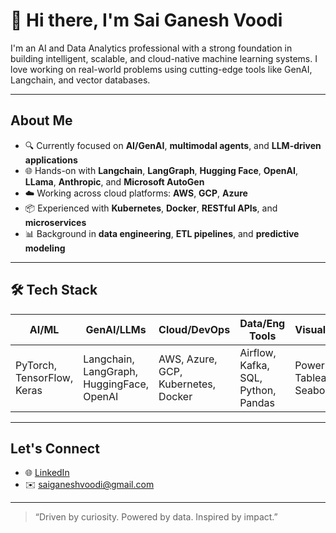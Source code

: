 # 👋 Hi there, I'm Sai Ganesh Voodi

I'm an AI and Data Analytics professional with a strong foundation in building intelligent, scalable, and cloud-native machine learning systems. I love working on real-world problems using cutting-edge tools like GenAI, Langchain, and vector databases.

---

## About Me

- 🔍 Currently focused on **AI/GenAI**, **multimodal agents**, and **LLM-driven applications**
- 🌐 Hands-on with **Langchain**, **LangGraph**, **Hugging Face**, **OpenAI**, **LLama**, **Anthropic**, and **Microsoft AutoGen**
- ☁️ Working across cloud platforms: **AWS**, **GCP**, **Azure**
- 📦 Experienced with **Kubernetes**, **Docker**, **RESTful APIs**, and **microservices**
- 📊 Background in **data engineering**, **ETL pipelines**, and **predictive modeling**

---

## 🛠️ Tech Stack

| AI/ML       | GenAI/LLMs                 | Cloud/DevOps        | Data/Eng Tools     | Visualization      |
|-------------|----------------------------|----------------------|---------------------|---------------------|
| PyTorch, TensorFlow, Keras | Langchain, LangGraph, HuggingFace, OpenAI | AWS, Azure, GCP, Kubernetes, Docker | Airflow, Kafka, SQL, Python, Pandas | Power BI, Tableau, Seaborn |

---

## Let's Connect

- 🌐 [LinkedIn](https://www.linkedin.com/in/saiganeshvoodi)
- ✉️ saiganeshvoodi@gmail.com

---

> “Driven by curiosity. Powered by data. Inspired by impact.” 

